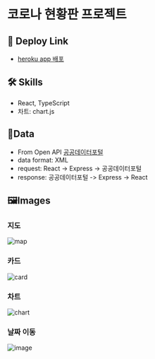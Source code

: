 # 코로나 현황판 프로젝트

## 🔗 Deploy Link
- [heroku app 배포](https://korea-corona-status-info.herokuapp.com/)

## 🛠️ Skills
- React, TypeScript
- 차트: chart.js

## 📖Data
- From Open API [공공데이터포털](https://www.data.go.kr/)
- data format: XML
- request: React -> Express -> 공공데이터포털
- response: 공공데이터포털 -> Express -> React

## 🖼️Images

### 지도
![map](https://user-images.githubusercontent.com/83746849/155676934-e36f44d5-004a-4cf9-af72-121486d83fc6.png)

### 카드
![card](https://user-images.githubusercontent.com/83746849/155676981-25e556b2-fa29-4573-bd47-6cf3e41f8cf1.png)

### 차트
![chart](https://user-images.githubusercontent.com/83746849/155677009-94b90b9c-0f99-4028-8492-ad9e0f0a8d81.png)

### 날짜 이동
![image](https://user-images.githubusercontent.com/83746849/168807857-028e1590-64c1-4e24-9351-c8dca00de964.png)
